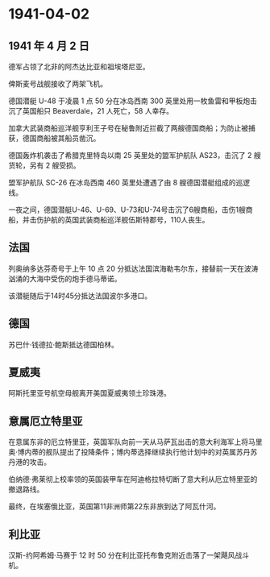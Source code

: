 # 1941-04-02

## 1941 年 4 月 2 日

德军占领了北非的阿杰达比亚和祖埃塔尼亚。

俾斯麦号战舰接收了两架飞机。

德国潜艇 U-48 于凌晨 1 点 50 分在冰岛西南 300
英里处用一枚鱼雷和甲板炮击沉了英国船只 Beaverdale，21 人死亡，58
人幸存。

加拿大武装商船巡洋舰亨利王子号在秘鲁附近拦截了两艘德国商船；为防止被捕获，德国商船被其船员凿沉。

德国轰炸机袭击了希腊克里特岛以南 25 英里处的盟军护航队 AS23，击沉了 2
艘货轮，另有 2 艘受损。

盟军护航队 SC-26 在冰岛西南 460 英里处遭遇了由 8
艘德国潜艇组成的巡逻线。

一夜之间，德国潜艇U-46、U-69、U-73和U-74号击沉了6艘商船，击伤1艘商船，并击伤护航的英国武装商船巡洋舰伍斯特郡号，110人丧生。

## 法国

列奥纳多达芬奇号于上午 10 点 20
分抵达法国滨海勒韦尔东，接替前一天在波涛汹涌的大海中受伤的炮手德马蒂诺。

该潜艇随后于14时45分抵达法国波尔多港口。

## 德国

苏巴什·钱德拉·鲍斯抵达德国柏林。

## 夏威夷

阿斯托里亚号航空母舰离开美国夏威夷领土珍珠港。

## 意属厄立特里亚

在意属东非的厄立特里亚，英国军队向前一天从马萨瓦出击的意大利海军上将马里奥·博内蒂的舰队提出了投降条件；博内蒂选择继续执行他计划中的对英属苏丹苏丹港的攻击。

伯纳德·弗莱彻上校率领的英国装甲车在阿迪格拉特切断了意大利从厄立特里亚的撤退路线。

最终，在埃塞俄比亚，英国第11非洲师第22东非旅到达了阿瓦什河。

## 利比亚

汉斯-约阿希姆·马赛于 12 时 50
分在利比亚托布鲁克附近击落了一架飓风战斗机。


